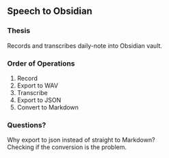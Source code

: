 ## Speech to Obsidian

### Thesis

Records and transcribes daily-note into Obsidian vault.

### Order of Operations

1. Record
2. Export to WAV
3. Transcribe
4. Export to JSON
5. Convert to Markdown

### Questions? 
Why export to json instead of straight to Markdown?
<br>
Checking if the conversion is the problem.


